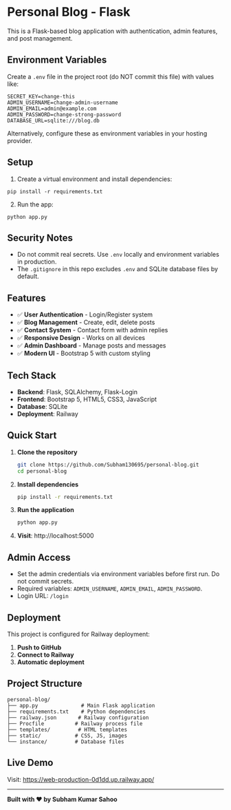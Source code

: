 # Personal Blog - Flask

This is a Flask-based blog application with authentication, admin features, and post management.

## Environment Variables
Create a `.env` file in the project root (do NOT commit this file) with values like:

```
SECRET_KEY=change-this
ADMIN_USERNAME=change-admin-username
ADMIN_EMAIL=admin@example.com
ADMIN_PASSWORD=change-strong-password
DATABASE_URL=sqlite:///blog.db
```

Alternatively, configure these as environment variables in your hosting provider.

## Setup

1. Create a virtual environment and install dependencies:
```
pip install -r requirements.txt
```

2. Run the app:
```
python app.py
```

## Security Notes
- Do not commit real secrets. Use `.env` locally and environment variables in production.
- The `.gitignore` in this repo excludes `.env` and SQLite database files by default.

## Features

- ✅ **User Authentication** - Login/Register system
- ✅ **Blog Management** - Create, edit, delete posts
- ✅ **Contact System** - Contact form with admin replies
- ✅ **Responsive Design** - Works on all devices
- ✅ **Admin Dashboard** - Manage posts and messages
- ✅ **Modern UI** - Bootstrap 5 with custom styling

## Tech Stack

- **Backend**: Flask, SQLAlchemy, Flask-Login
- **Frontend**: Bootstrap 5, HTML5, CSS3, JavaScript
- **Database**: SQLite
- **Deployment**: Railway

## Quick Start

1. **Clone the repository**
   ```bash
   git clone https://github.com/Subham130695/personal-blog.git
   cd personal-blog
   ```

2. **Install dependencies**
   ```bash
   pip install -r requirements.txt
   ```

3. **Run the application**
   ```bash
   python app.py
   ```

4. **Visit**: http://localhost:5000

## Admin Access

- Set the admin credentials via environment variables before first run. Do not commit secrets.
- Required variables: `ADMIN_USERNAME`, `ADMIN_EMAIL`, `ADMIN_PASSWORD`.
- Login URL: `/login`

## Deployment

This project is configured for Railway deployment:

1. **Push to GitHub**
2. **Connect to Railway**
3. **Automatic deployment**

## Project Structure

```
personal-blog/
├── app.py              # Main Flask application
├── requirements.txt    # Python dependencies
├── railway.json       # Railway configuration
├── Procfile          # Railway process file
├── templates/         # HTML templates
├── static/           # CSS, JS, images
└── instance/         # Database files
```

## Live Demo

Visit: https://web-production-0d1dd.up.railway.app/

---

**Built with ❤️ by Subham Kumar Sahoo** 